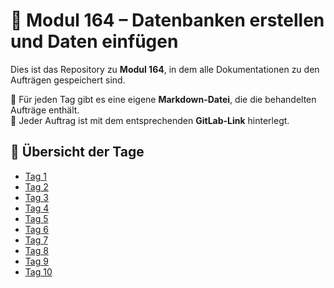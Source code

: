 # 📌 Modul 164 – Datenbanken erstellen und Daten einfügen  

Dies ist das Repository zu **Modul 164**, in dem alle Dokumentationen zu den Aufträgen gespeichert sind.  

📁 Für jeden Tag gibt es eine eigene **Markdown-Datei**, die die behandelten Aufträge enthält.  
🔗 Jeder Auftrag ist mit dem entsprechenden **GitLab-Link** hinterlegt.  

## 📅 Übersicht der Tage  

- [Tag 1](./Tag%201.md)  
- [Tag 2](./Tag%202.md)  
- [Tag 3](./Tag%203.md)  
- [Tag 4](./Tag%204.md)  
- [Tag 5](./Tag%205.md)  
- [Tag 6](./Tag%206.md)  
- [Tag 7](./Tag%207.md)  
- [Tag 8](./Tag%208.md)  
- [Tag 9](./Tag%209.md)  
- [Tag 10](./Tag%2010.md)  
